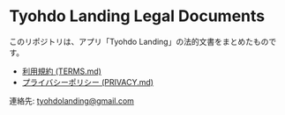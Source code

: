 # Tyohdo Landing Legal Documents

このリポジトリは、アプリ「Tyohdo Landing」の法的文書をまとめたものです。

- [利用規約 (TERMS.md)](TERMS.md)
- [プライバシーポリシー (PRIVACY.md)](PRIVACY.md)

連絡先: tyohdolanding@gmail.com
